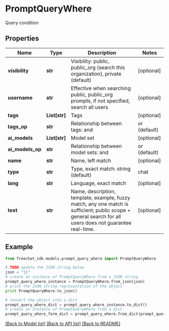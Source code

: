 # PromptQueryWhere

Query condition

## Properties

Name | Type | Description | Notes
------------ | ------------- | ------------- | -------------
**visibility** | **str** | Visibility: public, public_org (search this organization), private (default) | [optional] 
**username** | **str** | Effective when searching public, public_org prompts, if not specified, search all users | [optional] 
**tags** | **List[str]** | Tags | [optional] 
**tags_op** | **str** | Relationship between tags: and | or (default) | [optional] 
**ai_models** | **List[str]** | Model set | [optional] 
**ai_models_op** | **str** | Relationship between model sets: and | or (default) | [optional] 
**name** | **str** | Name, left match | [optional] 
**type** | **str** | Type, exact match: string (default) | chat | [optional] 
**lang** | **str** | Language, exact match | [optional] 
**text** | **str** | Name, description, template, example, fuzzy match, any one match is sufficient; public scope + general search for all users does not guarantee real-time. | [optional] 

## Example

```python
from freechat_sdk.models.prompt_query_where import PromptQueryWhere

# TODO update the JSON string below
json = "{}"
# create an instance of PromptQueryWhere from a JSON string
prompt_query_where_instance = PromptQueryWhere.from_json(json)
# print the JSON string representation of the object
print PromptQueryWhere.to_json()

# convert the object into a dict
prompt_query_where_dict = prompt_query_where_instance.to_dict()
# create an instance of PromptQueryWhere from a dict
prompt_query_where_form_dict = prompt_query_where.from_dict(prompt_query_where_dict)
```
[[Back to Model list]](../README.md#documentation-for-models) [[Back to API list]](../README.md#documentation-for-api-endpoints) [[Back to README]](../README.md)


